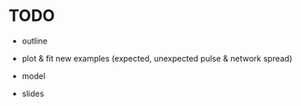 # TODO 

- outline

- plot & fit new examples (expected, unexpected pulse & network spread)

- model

- slides
